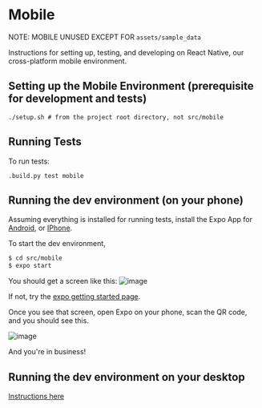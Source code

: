 # Mobile

NOTE: MOBILE UNUSED EXCEPT FOR `assets/sample_data`

Instructions for setting up, testing, and developing on React Native, our cross-platform mobile environment.

## Setting up the Mobile Environment (prerequisite for development and tests)

```
./setup.sh # from the project root directory, not src/mobile
```

## Running Tests
To run tests:
```
.build.py test mobile
```

## Running the dev environment (on your phone)

Assuming everything is installed for running tests, install the Expo App for [Android](https://play.google.com/store/apps/details?id=host.exp.exponent&hl=en_US&rdid=host.exp.exponent), or [IPhone](https://itunes.apple.com/us/app/expo-client/id982107779?mt=8).

To start the dev environment,

```sh
$ cd src/mobile
$ expo start
```

You should get a screen like this:
![image](https://www.dropbox.com/s/jo14du3iw8wb0xe/Screenshot%202019-02-19%2019.47.21.png?raw=1)

If not, try the [expo getting started page](https://facebook.github.io/react-native/docs/getting-started).

Once you see that screen, open Expo on your phone, scan the QR code, and you should see this.

![image](https://d33wubrfki0l68.cloudfront.net/14c8d3b0f0abfb9197912ed34139da539fe3fdc2/4a976/images/react/expo-intro/first-expo-app.png)

And you're in business!

## Running the dev environment on your desktop
[Instructions here](https://docs.expo.io/versions/v32.0.0/introduction/installation/)
